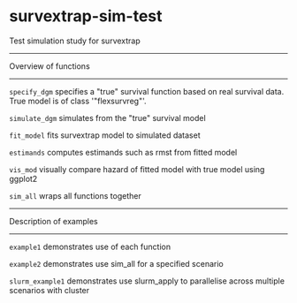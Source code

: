 # survextrap-sim-test
Test simulation study for survextrap
***********************************
Overview of functions
***********************************
``` specify_dgm ``` specifies a "true" survival function based on real survival data.
True model is of class '"flexsurvreg"'.

``` simulate_dgm ``` simulates from the "true" survival model

``` fit_model ``` fits survextrap model to simulated dataset

``` estimands ``` computes estimands such as rmst from fitted model

``` vis_mod ``` visually compare hazard of fitted model with true model using ggplot2

``` sim_all ``` wraps all functions together


***********************************
Description of examples
***********************************
``` example1 ``` demonstrates use of each function

``` example2 ``` demonstrates use sim_all for a specified scenario

``` slurm_example1 ``` demonstrates use slurm_apply to parallelise across multiple scenarios with cluster
